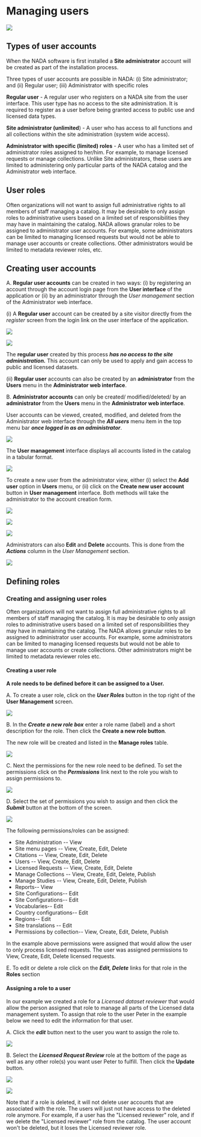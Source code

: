 # Managing users

![](~@imageBase/images/image178.png)

## Types of user accounts

When the NADA software is first installed a **Site administrator** account will be created as part of the installation process.

Three types of user accounts are possible in NADA: (i) Site administrator; and (ii) Regular user; (iii) Administrator with specific roles

**Regular user** - A regular user who registers on a NADA site from the user interface. This user type has no access to the site administration. It is required to register as a user before being granted access to public use and licensed data types.

**Site administrator (unlimited**) - A user who has access to all functions and all collections within the site administration (system wide access).

**Administrator with specific (limited) roles** - A user who has a limited set of administrator roles assigned to her/him. For example, to manage licensed requests or manage collections. Unlike Site administrators, these users are limited to administering only particular parts of the NADA catalog and the Administrator web interface.

## User roles

Often organizations will not want to assign full administrative rights to all members of staff managing a catalog. It may be desirable to only assign roles to administrative users based on a limited set of responsibilities they may have in maintaining the catalog. NADA allows granular roles to be assigned to administrator user accounts. For example, some administrators can be limited to managing licensed requests but would not be able to manage user accounts or create collections. Other administrators would be limited to metadata reviewer roles, etc.

## Creating user accounts

A.  **Regular user accounts** can be created in two ways: (i) by registering an account through the account login page from the  **User interface** of the application or (ii) by an administrator through the *User management* section of the Administrator web interface.

(i) A **Regular user** account can be created by a site visitor directly from the *register* screen from the login link on the user interface of the application.

![](~@imageBase/images/image179.png)

![](~@imageBase/images/image180.png)

The **regular user** created by this process ***has no access to the site administration.*** This account can only be used to apply and gain access to public and licensed datasets.

(ii) **Regular user** accounts can also be created by an **administrator** from the **Users** menu in the **Administrator web interface**.

B.  **Administrator accounts** can only be created/ modified/deleted/ by an **administrator** from the **Users** menu in the **Administrator web interface**.

User accounts can be viewed, created, modified, and deleted from the Administrator web interface through the ***All users*** menu item in the top menu bar ***once logged in as an administrator***.

![](~@imageBase/images/image178.png)

The **User management** interface displays all accounts listed in the catalog in a tabular format.

![](~@imageBase/images/image181.png)

To create a new user from the administrator view, either (i) select the **Add user** option in **Users** menu, or (ii) click on the **Create new user account** button in **User management** interface. Both methods will take the administrator to the account creation form.

![](~@imageBase/images/image178.png)

![](~@imageBase/images/image182.png)

![](~@imageBase/images/image183.png)

Administrators can also **Edit** and **Delete** accounts. This is done from the ***Actions*** column in the *User Management* section.

![](~@imageBase/images/image184.png)

## Defining roles

### Creating and assigning user roles

Often organizations will not want to assign full administrative rights to all members of staff managing the catalog. It is may be desirable to only assign roles to administrative users based on a limited set of responsibilities they may have in maintaining the catalog. The NADA allows granular roles to be assigned to administrator user accounts. For example, some administrators can be limited to managing licensed requests but would not be able to manage user accounts or create collections. Other administrators might be limited to metadata reviewer roles etc.

#### Creating a user role

**A role needs to be defined before it can be assigned to a User.**

A.  To create a user role, click on the ***User Roles*** button in the top right of the **User Management** screen.

![](~@imageBase/images/image185.png)

B.  In the ***Create a new role box*** enter a role name (label) and a short description for the role. Then click the **Create a new role button**.

The new role will be created and listed in the **Manage roles** table.

![](~@imageBase/images/image186.png)

C.  Next the permissions for the new role need to be defined. To set the permissions click on the ***Permissions*** link next to the role you wish to assign permissions to.

![](~@imageBase/images/image187.png)

D.  Select the set of permissions you wish to assign and then click the ***Submit*** button at the bottom of the screen.

![](~@imageBase/images/image188.png)

The following permissions/roles can be assigned:

-   Site Administration -- View
-   Site menu pages -- View, Create, Edit, Delete
-   Citations -- View, Create, Edit, Delete
-   Users -- View, Create, Edit, Delete
-   Licensed Requests -- View, Create, Edit, Delete
-   Manage Collections -- View, Create, Edit, Delete, Publish
-   Manage Studies -- View, Create, Edit, Delete, Publish
-   Reports-- View
-   Site Configurations-- Edit
-   Site Configurations-- Edit
-   Vocabularies-- Edit
-   Country configurations-- Edit
-   Regions-- Edit
-   Site translations -- Edit
-   Permissions by collection-- View, Create, Edit, Delete, Publish

In the example above permissions were assigned that would allow the user to only process licensed requests. The user was assigned permissions to View, Create, Edit, Delete licensed requests.

E.  To edit or delete a role click on the ***Edit, Delete*** links for that role in the **Roles** section

#### Assigning a role to a user

In our example we created a role for a *Licensed dataset reviewer* that would allow the person assigned that role to manage all parts of the Licensed data management system.
To assign that role to the user Peter in the example below we need to edit the information for that user.

A.  Click the ***edit*** button next to the user you want to assign the role to.

![](~@imageBase/images/image189.png)

B.  Select the ***Licensed Request Review*** role at the bottom of the page as well as any other role(s) you want user Peter to fulfill. Then click the **Update** button.

![](~@imageBase/images/image190.png)

![](~@imageBase/images/image191.png)

Note that if a role is deleted, it will not delete user accounts that are associated with the role. The users will just not have access to the deleted role anymore. For example, if a user has the "Licensed reviewer" role, and if we delete the "Licensed reviewer" role from the catalog. The user account won't be deleted, but it loses the Licensed reviewer role.

